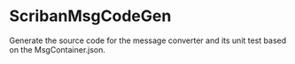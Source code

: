 # ScribanMsgCodeGen

Generate the source code for the message converter and its unit test based on the MsgContainer.json. 